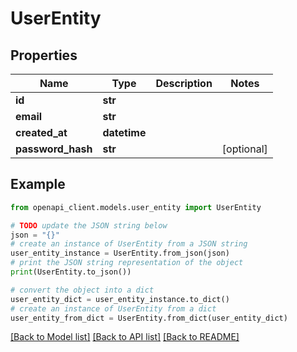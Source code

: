 # UserEntity


## Properties

Name | Type | Description | Notes
------------ | ------------- | ------------- | -------------
**id** | **str** |  | 
**email** | **str** |  | 
**created_at** | **datetime** |  | 
**password_hash** | **str** |  | [optional] 

## Example

```python
from openapi_client.models.user_entity import UserEntity

# TODO update the JSON string below
json = "{}"
# create an instance of UserEntity from a JSON string
user_entity_instance = UserEntity.from_json(json)
# print the JSON string representation of the object
print(UserEntity.to_json())

# convert the object into a dict
user_entity_dict = user_entity_instance.to_dict()
# create an instance of UserEntity from a dict
user_entity_from_dict = UserEntity.from_dict(user_entity_dict)
```
[[Back to Model list]](../README.md#documentation-for-models) [[Back to API list]](../README.md#documentation-for-api-endpoints) [[Back to README]](../README.md)


